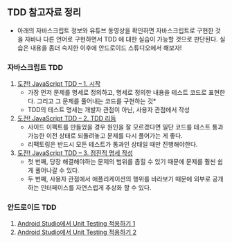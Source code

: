 ## TDD 참고자료 정리

* 아래의 자바스크립트 정보와 유튜브 동영상을 확인하면 자바스크립트로 구현한 것을 자바나 다른 언어로 구현하면서 TDD 에 대한 실습이 가능할 것으로 판단된다. 실습은 내용을 좀더 숙지한 이후에 안드로이드 스튜디오에서 해보자!

### 자바스크립트 TDD

1. [도전! JavaScript TDD – 1. 시작](http://huns.me/development/716)
    - 가장 먼저 문제를 명세로 정의하고, 명세로 정의한 내용을 테스트 코드로 표현한다. 그리고 그 문제를 풀어내는 코드를 구현하는 것*
    - TDD의 테스트 명세는 개발자 관점이 아닌, 사용자 관점에서 작성
2. [도전! JavaScript TDD – 2. TDD 리듬](http://huns.me/development/823)
    - 사이드 이펙트를 만들었을 경우 원인을 잘 모르겠다면 일단 코드를 테스트 통과 가능한 이전 상태로 되돌려놓고 문제를 다시 풀어가는 게 좋다.
    - 리팩토링은 반드시 모든 테스트가 통과인 상태일 때만 진행해야한다.
3. [도전! JavaScript TDD – 3. 점진적 명세 작성](http://huns.me/development/939)
    - 첫 번째, 당장 해결해야하는 문제의 범위를 좁힐 수 있기 때문에 문제를 훨씬 쉽게 풀어나갈 수 있다.
    - 두 번째, 사용자 관점에서 애플리케이션의 행위를 바라보기 때문에 외부로 공개하는 인터페이스를 자연스럽게 추상화 할 수 있다.


### 안드로이드 TDD 

1. [Android Studio에서 Unit Testing 적용하기 1](https://davidhyk.github.io/blog/applying-unit-testing-on-android-studio-part1)
2. [Android Studio에서 Unit Testing 적용하기 2](https://davidhyk.github.io/blog/applying-unit-testing-on-android-studio-part2)






